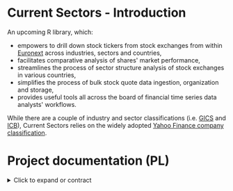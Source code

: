 # Current Sectors - Introduction
An upcoming R library, which: 
- empowers to drill down stock tickers from stock exchanges from within [Euronext](https://www.euronext.com/en) across industries, sectors and countries,
- facilitates comparative analysis of shares' market performance,
- streamlines the process of sector structure analysis of stock exchanges in various countries,
- simplifies the process of bulk stock quote data ingestion, organization and storage,
- provides useful tools all across the board of financial time series data analysts' workflows.

While there are a couple of industry and sector classifications (i.e. [GICS](https://www.msci.com/our-solutions/indexes/gics) and [ICB](https://www.lseg.com/en/ftse-russell/industry-classification-benchmark-icb)), Current Sectors relies on the widely adopted [Yahoo Finance company classification](https://finance.yahoo.com/sectors).
# Project documentation (PL)
<details>
  <summary> Click to expand or contract </summary>

# Dokumentacja projektowa  

## 1. Charakterystyka oprogramowania
### Nazwy skrócone:  
**cursecs** (w otoczeniu zewnętrznym) / **CS** (wewnątrz projektu).
### Nazwa pełna: 
Current Sectors.
### Krótki opis ze wskazaniem celów: 
biblioteka języka R wspomagająca analizę notowań spółek giełdowych w przekrojach sektorowych i geograficznych.

## 2. Prawa autorskie
### Autorzy:
**Ryszard Karol Lisiecki** – pomysłodawca, projektant, programista, tester;
**Michał Bartkiewicz** – tester wdrożeniowy.

### Warunki licencyjne: 

**licencja MIT** - umożliwiająca użytkowanie, dystrybucję, modyfikację oraz czerpanie korzyści z kodu bez ograniczeń z wykluczeniami zdefiniowanymi w przepisach i/lub precedensach nadrzędnych;

**zastrzeżenie Fair Use** - dotyczące wykorzystania żródeł klasyfikacji spółek oraz danych giełdowych jedynie do celów edukacyjnych oraz ograniczające ich wykorzystanie w materiałach wtórnych bazujących na opisywanym oprogramowaniu.

## 3. Specyfikacja wymagań
Wykorzystane w nazewnictwie identyfikatorów wymagań skrótowce opierają się na angielskim brzmieniu słów:
- dotyczących kryteriów jakości oprogramowania (**system performance**; **security**: confidentiality, integrity; **functionality**: interoperability; **reliability**: availability, fault tolerance; **usability**: accessibility, learnability, ease of use; **portability**: adaptability, installability; **maintainability**: testability)
- określeń funkcjonalności (display datasets; display help; display lists; update time series; sector structure; sector time series; sector technical analysis). 

### Wymagania pozfunkcjonalne

Klasyfikacji wymagań pozafunkcjonalnych dotyczących jakości dokonano w oparciu o standard **ISO/IEC 25010:2011**. Uwzględniono tylko subiektywnie najważniejsze kryteria.

| Identyfikator | Nazwa | Opis | Priorytet | Kategoria |
| --- | --- | --- | :---: | --- |
| NF.Q.SP.1 | Wydajność biblioteki | Operacje dotyczące przetwarzania matematycznego danych *offline* na komputerze bądź serwerze użytkownika funkcje biblioteki wykonują możliwie najszybciej, z wykorzystaniem przetwarzania równoległego. | 1 | pozafunkcjonalne |
| NF.Q.SP.2 | Wydajność web-scrapingu | Operacje dotyczące zaciągania danych z API oraz stron znajdujących się w kontekście systemu funkcje biblioteki wykonują w dbałości o nieprzekracznie limitów API Yahoo Finance. | 1 | pozafunkcjonalne |
| NF.Q.S.C.1 | Bezpieczeństwo - poufność | Biblioteka w żaden sposób nie monitoruje, nie archiwizuje ani nie przesyła informacji o działalności użytkownika ponad to, co jest konieczne do spowalniania web-scrapingu. | 1 | pozafunkcjonalne |
| NF.Q.S.I.1 | Bezpieczeństwo - integralność danych zawartych | Dane giełdowe zawarte w bibliotece sprawdzone są pod kątem poprawności formalnej oraz zmodyfikowane w stosunku do źródłowych tylko w aspekcie organizacji i składowania danych. | 1 | pozafunkcjonalne |
| NF.Q.F.I.1 | Interoperacyjność | Biblioteka może współpracować z innymi bibliotekami środowiska R nawet w przypadków konfliktu nazw funkcji. Funkcje biblioteki dodawane są do ścieżki wyszukań po załadowaniu biblioteki. | 1 | pozafunkcjonalne |
| NF.Q.R.A.1 | Dostępność | Dostępność zdalnego repozytorium biblioteki uwarunkowana jest uwarunkowana dostępnością usług Github (powyżej 99,7% czasu w roku) a skompilowana przez użytkownika biblioteka dostępna jest zawsze. | 1 | pozafunkcjonalne |
| NF.Q.R.FT.1 | Odporność na błędy użytkowników | Działanie funkcji biblioteki jest uodpornione na większość najczęściej popełnianych błędów podczas wprowadzania danych przez użytkownik. | 1 | pozafunkcjonalne |
| NF.Q.R.FT.1 | Odporność na błędy bibliiotek skojarzonych i usług API | Funkcje obliczeniowe i graficzne biblioteki są odporne na nieprawidłowe działanie usług związanych z pozyskiwaniem danych z Internetu. | 1 | pozafunkcjonalne |
| NF.Q.U.A.1 | Przystępność | Biblioteka jest przystosowana do prezentowania pomocy w języku angielskim - w tym dla użytkowników niedowidzących, korzystających z czytników ekranu. | 1 | pozafunkcjonalne |
| NF.Q.U.L.1 | Łatwość przyswojenia | Biblioteka zawiera niewielką liczbę funkcji, na wysokim poziomie abstrakcji oraz co najwyżej kilku parametrach. | 1 | pozafunkcjonalne |
| NF.Q.U.EoU.1 | Łatwość użytkowania | Funkcje biblioteki mają intuicyjne nazwy oraz dostępne pliki pomocy zawierające przykłady użycia | 1 | pozafunkcjonalne |
| NF.Q.P.A.1 | Przystosowawczość | Działanie biblioteki nie jest upośledzane poprzez zmieny sprzętu bądź systemu operacyjnego tak długo, jak wspierają one działanie środowiska R w odpowiedniej wersji. | 1 | pozafunkcjonalne |
| NF.Q.P.I.1 | Efektywność instalacji | Biblioteka może zostać zarówno zainstalowana, jak też odinstalowana poprzez uruchomienie jednej linijki kodu. | 1 | pozafunkcjonalne |
| NF.Q.M.T.1 | Testowalność | Funkcje bibilioteki posiadają niezawierające sprzeczności kryteria akceptowalności zwracanych rezultatów. | 1 | pozafunkcjonalne |


### Wymagania funkcjonalne

Opis wymagań jest adekwatny dla użytkowników, którzy zainstalowali oraz załadowali bibliotekę CurrentSectors do własnego środowiska R, po czym wywołują w konsoli odpowiednie polecenia i funkcje opisane w plikach pomocy.

#### **Grupa nr 1 (display):** wyświetlanie i/lub zapis do zmiennej list zbiorczych

| Identyfikator | Nazwa | Opis | Priorytet | Kategoria |
| --- | --- | --- | :---: | --- |
| F.DD.1 | Wyświetlanie i/lub zapis danych dołączonych | ... | 1 | Funkcjonalne |
| F.DH.1 | Wyświetlanie plików pomocy | ... | 1 | Funkcjonalne |
| F.DL.1 | Wyświetlanie i/lub zapis list spółek o zadanych atrybutach (funkcja `listCompanies(country, sector, industry,...)`) | Po wywołaniu funkcji z opcjonalnymi parametrami tekstowymi nazwy kraju lub/i nazwy przemysłu (lub nazwy sektora) w konsoli prezentowany jest wierszami zbiór **nazw, symboli spółek, ich przemysłów, sektorów, krajów rejestracji** oraz **waluty kwotowania**. Wynik w postaci tabeli może być jednocześnie przez przypisanie przekierowywany do zmiennej o typie `list` i klasie `data.frame`. W przypadku niewłaściwej parametryzacji przez użytkownika lub braku rezultatów, do konsoli zostanie zwrócony monit. | 1 | Funkcjonalne |
| F.DL.1.2 | Wyświetlanie i/lub zapis list spółek o zadanych atrybutach oraz filtrze liczbowym najniższej progowej kapitalizacji rynkowej (funkcja `listCompanies(country, sector, industry, market_cap_thresh)`) | Po wywołaniu tej samej funkcji, co w **F.DL.1.1** z dodatkowym, opcjonalnym parametrem liczbowym progowego **poziomu kapitalizacji rynkowej**  ten sam rezultat zostanie zawężony do spółek przekraczających określony poziom kapitalizacji rynkowej.  | 1 | Funkcjonalne |

#### **Grupa nr 2 (database):** zapis i aktualizacja szeregów czasowych

| Identyfikator | Nazwa | Opis | Priorytet | Kategoria |
| --- | --- | --- | :---: | --- |
| F.DB.SD.1 | Zapis danych biblioteki na dysku użytkownika (funkcja `saveData(path)`) | Po zapisaniu przez użytkownika w zmiennej tekstowej `path` ścieżki dyskowej katalogu oraz wywołaniu funkcji z tym parametrem, dane zapisane w bibliotece zostaną zapisane w plikach .csv w wybranym miejscu na dysku, co umożliwi ich późniejszą aktualizację. W przypadku Niewłaściwej parametryzacji lub niedostępność lokalizacji, do konsoli zostanie zwrócony monit. | 1 | funkcjonalne |
| F.DB.UD.1 | Aktualizowanie bazy plików csv użytkownika (funkcja `updateData(path_to_local_data)`) | Po zapisaniu przez użytkownika w zmiennej tekstowej `path_to_local_data` lokalizacji katalogu zawierającego zapisane uprzednio pliki danych z biblioteki oraz wywołaniu funkcji z tym parametrem, dane szeregów czasowych oraz ich metadane zostaną zaktualizowane, jeżeli tylko istnieją już nowsze obserwacje. W przypadku niewłaściwej parametryzacji, niedostępności lokalizacji lub braku potrzeby aktualizacji, do konsoli zostanie zwrócony monit. | 1 | funkcjonalne |


#### **Grupa nr 3 (sector structures):** analiza struktury sektorowej walorów w danym państwie

| Identyfikator | Nazwa | Opis | Priorytet | Kategoria |
| --- | --- | --- | :---: | --- |
| ... | ... (funkcja `sStructure(country, libdata=TRUE)`) | ... | 1 | funkcjonalne |
| ... | ... (funkcja `sStructureChart(country, libdata=TRUE)`) | ... | 1 | funkcjonalne |


#### **Grupa nr 4 (sector time series):** analiza szeregów czasowych sektorów
funkcje sIndices(country), sIndicesChart(...) - wartość kapitalizacji w czasie - tabela i wykres
funkcja sIndicesTRCompChart(country1, country2, sector1, sector2) - wykres porównawczy indeksów jednopodstawowych kapitalizacji t1=100
| Identyfikator | Nazwa | Opis | Priorytet | Kategoria |
| --- | --- | --- | :---: | --- |
| ... | ...(funkcja `sIndices(country)`) | ... | 1 | funkcjonalne |
| ... | ...(funkcja `sIndicesChart(country)`) | ... | 1 | funkcjonalne |
| ... | ...(funkcja `sIndicesTRCompChart(country)`) | ... | 1 | funkcjonalne |

#### **Grupa nr 5 (sector technical analysis):** - raport analizy technicznej grupy spółek sektora w państwie

| Identyfikator | Nazwa | Opis | Priorytet | Kategoria |
| --- | --- | --- | :---: | --- |
| ... | ...(funkcja `TAReport(country, sector)`) | ... | 1 | funkcjonalne |

## 3. Architektura oprogramowania

### Stos uruchomieniowy: 
| Nazwa | Typ |  Opis | Uwagi |
| --- | --- | --- |  --- |
| Windows 10 / Windows 11 / Linux (kernel 2.4.6 i wyżej) / MacOS (Catalina i późniejsze) | system operacyjny | alternatywy umożliwiające działanie języka R | bardzo prawdopodobne działanie również na starszych wersjach systemów, sytemach Windows Server oraz OpenBSD |
| działające łącze internetowe | infrastruktura | działające połączenie SSH oraz protokół HTTP |  istotne tylko przy pierwszej instalacji oraz aktualizacjach danych |
| interpreter R w wersji 4.2.x lub wyższej | interpreter | środowisko języka R |  --- |
| devtools / remotes | pakiet / biblioteka R | ... |  alternatywne pakiety służące instalacji biblioteki |
| xts | pakiet / biblioteka R | ... |  --- |
| zoo | pakiet / biblioteka R | ... |  --- |
| quantmod | pakiet / biblioteka R | ... |  --- |
| ... | ... | ... | ... |

R 4.2.x + wraz z zainstalowaną biblioteką devtools lub remotes ORAZ zależnościami biblioteki - innymi bibliotekami R: xts, zoo, quantmod (być może też dplyr i ggplot2);

### Stos technologiczny: 

| Nazwa | Typ |  Opis | Uwagi |
| --- | --- | --- |  --- |
| Windows 10 / Windows 11 / Linux (kernel 2.4.6 i wyżej) / MacOS (Catalina i późniejsze) | system operacyjny | alternatywy umożliwiające działanie języka R | bardzo prawdopodobne działanie również na starszych wersjach systemów, sytemach Windows Server oraz OpenBSD |
| działające łącze internetowe | infrastruktura | działające połączenie SSH oraz protokół HTTP |  istotne w całym cyklu rozwoju oprogramowania |
| interpreter R w wersji 4.2.x lub wyższej | interpreter | środowisko języka R |  --- |
| środowisko R Studio | zintegrowane środowisko wytwórcze | ... | ... |
| klient GitHub | ... | ... | ... |
| devtools | pakiet / biblioteka R | ... |  pakiet służący kompilacji i instalacji biblioteki |
| httr2 | pakiet / biblioteka R | ... |  --- |
| rvest | pakiet / biblioteka R | ... |  --- |
| roxygen2 | pakiet / biblioteka R | ... |  --- |
| xts | pakiet / biblioteka R | ... |  --- |
| zoo | pakiet / biblioteka R | ... |  --- |
| quantmod | pakiet / biblioteka R | ... |  --- |
| ... | ... | ... | ... |


## 4. Testy

Każdy test musi zostać poprzedzony wywołaniami funkcji `sessionInfo()`.Wszystkie wykonywane testy (z wyjątkiem tych "wyklikanych") powinny zostać zapisane w formie notatników `Rmd` ORAZ następnie wygenerowanych (knitterem) z nich plików `html` (wraz z wyjściem komend) do katalogu `tests` w repozytorium.
Format nazewnictwa powinien być zgodny ze strukturą:

**[Identyfikator].[Wersja].[RRRR-MM-DD].**


Następnie rezultat testu należy wpisać do tabeli poniżej, podpisując się inicjałami.

| Identyfikator | Nazwa | Scenariusz | Wynik | Wersja biblioteki | Data | Uwagi | Tester |
| --- | --- | --- | --- | --- | --- | --- | --- |
| TF.DD.1 | Test wyświetlania i działania danych wbudowanych | Zbiory testowe zostają zapisane do luźnych zmiennych oraz zostają explicite utworzone odpowiednie struktury danych zawierające zbiory testowe. Tester sprawdza, czy wywołanie zmiennych w środowisku powoduje ich wyświetlenie. Potem dokonuje inspekcji rozmiarów danych, aby potwierdzić, czy jest zgodna z opisem w pliku pomocy. Następnie weryfikuje zgodność operacji uśredniania kolumn liczbowych w zmiennych luźno typowanych oraz silnie typowanych. | ... | ... | --- | --- | --- |
| TF.DH.1 | ... | ... | ... | ... | --- | --- | --- |
| TFDD.1 | ... | ... | ... | ... | --- | --- | --- |
| TFDD.1 | ... | ... | ... | ... | --- | --- | --- |
| TFDD.1 | ... | ... | ... | ... | --- | --- | --- |
| TFDD.1 | ... | ... | ... | ... | --- | --- | --- |
| TFDD.1 | ... | ... | ... | ... | --- | --- | --- |
| TFDD.1 | ... | ... | ... | ... | --- | --- | --- |
| TFDD.1 | ... | ... | ... | ... | --- | --- | --- |
| TFDD.1 | ... | ... | ... | ... | --- | --- | --- |
| TFDD.1 | ... | ... | ... | ... | --- | --- | --- |
</details>
